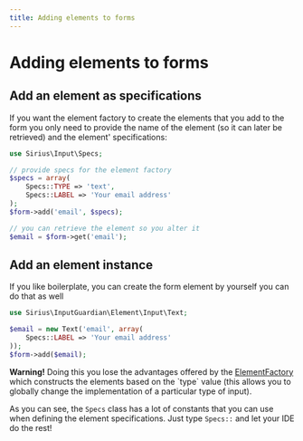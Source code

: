 ```yaml
---
title: Adding elements to forms
---
```


# Adding elements to forms

## Add an element as specifications

If you want the element factory to create the elements that you add to the form you only need to provide the name of the element (so it can later be retrieved) and the element' specifications:

```php
use Sirius\Input\Specs;

// provide specs for the element factory
$specs = array(
	Specs::TYPE => 'text',
	Specs::LABEL => 'Your email address'
);
$form->add('email', $specs);

// you can retrieve the element so you alter it
$email = $form->get('email');
```

## Add an element instance

If you like boilerplate, you can create the form element by yourself you can do that as well

```php
use Sirius\InputGuardian\Element\Input\Text;

$email = new Text('email', array(
	Specs::LABEL => 'Your email address'
));
$form->add($email);
```

<div class="warning">
    <strong>Warning!</strong> Doing this you lose the advantages offered by the <a href="element_factory.html">ElementFactory</a> which constructs the elements based on the `type` value (this allows you to globally change the implementation of a particular type of input).
</div>

As you can see, the `Specs` class has a lot of constants that you can use when defining the element specifications. Just type `Specs::` and let your IDE do the rest!
